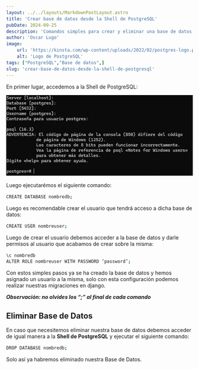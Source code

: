 ```yaml
---
layout: ../../layouts/MarkdownPostLayout.astro
title: 'Crear base de datos desde la Shell de PostgreSQL'
pubDate: 2024-09-25
description: 'Comandos simples para crear y eliminar una base de datos en PostgreSQL'
author: 'Oscar Lugo'
image: 
    url: 'https://kinsta.com/wp-content/uploads/2022/02/postgres-logo.png'
    alt: 'Logo de PostgreSQL'
tags: ["PostgreSQL","Base de datos",]
slug: 'crear-base-de-datos-desde-la-shell-de-postgresql'
---
```


En primer lugar, accedemos a la Shell de PostgreSQL:

![Conexión con la shell de PostgreSQL](../../img/posts/post-2/image1.png "shell PostgreSQL")

Luego ejecutarémos el siguiente comando:
```bash
CREATE DATABASE nombredb;
```
Luego es recomendable crear el usuario que tendrá acceso a dicha base de datos:
```bash
CREATE USER nombreuser;
```
Luego de crear el usuario debemos acceder a la base de datos y darle permisos al usuario que acabamos de crear sobre la misma:
```bash
\c nombredb
ALTER ROLE nombreuser WITH PASSWORD ‘password’;
```
Con estos simples pasos ya se ha creado la base de datos y hemos asignado un usuario a la misma, solo con esta configuración podemos realizar nuestras migraciones en django.

***Observación: no olvides los “;” al final de cada comando***

## Eliminar Base de Datos

En caso que necesitemos eliminar nuestra base de datos debemos acceder de igual manera a la **Shell de PostgreSQL** y ejecutar el siguiente comando:
```bash
DROP DATABASE nombredb;
```
Solo así ya habremos eliminado nuestra Base de Datos.

